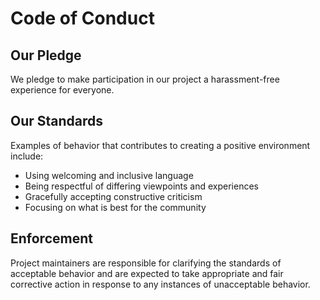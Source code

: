 # Code of Conduct

## Our Pledge

We pledge to make participation in our project a harassment-free experience for everyone.

## Our Standards

Examples of behavior that contributes to creating a positive environment include:

* Using welcoming and inclusive language
* Being respectful of differing viewpoints and experiences
* Gracefully accepting constructive criticism
* Focusing on what is best for the community

## Enforcement

Project maintainers are responsible for clarifying the standards of acceptable behavior and are expected to take appropriate and fair corrective action in response to any instances of unacceptable behavior.
